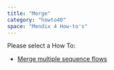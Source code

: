 ```yaml
---
title: "Merge"
category: "howto40"
space: "Mendix 4 How-to's"
---
```

Please select a How To:

*   [Merge multiple sequence flows](Merge+multiple+sequence+flows)